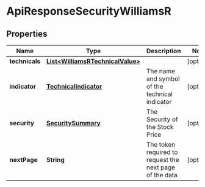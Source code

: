 
# ApiResponseSecurityWilliamsR

## Properties
Name | Type | Description | Notes
------------ | ------------- | ------------- | -------------
**technicals** | [**List&lt;WilliamsRTechnicalValue&gt;**](WilliamsRTechnicalValue.md) |  |  [optional]
**indicator** | [**TechnicalIndicator**](TechnicalIndicator.md) | The name and symbol of the technical indicator |  [optional]
**security** | [**SecuritySummary**](SecuritySummary.md) | The Security of the Stock Price |  [optional]
**nextPage** | **String** | The token required to request the next page of the data |  [optional]



